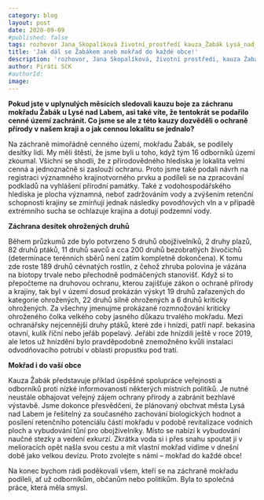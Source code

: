 ```yaml
---
category: blog
layout: post
date: 2020-09-09
#published: false
tags: rozhovor Jana_Skopalíková životní_prostředí kauza_Žabák Lysá_nad_Labem 
title: 'Jak dál se Žabákem aneb mokřad do každé obce!'
description: 'rozhovor, Jana Skopalíková, životní prostředí, kauza Žabák, Lysá nad Labem' 
author: Piráti SčK
#authorId: 
image: 
---
```


**Pokud jste v uplynulých měsících sledovali kauzu boje za záchranu mokřadu Žabák u Lysé nad Labem, asi také víte, že tentokrát se podařilo cenné území zachránit. Co jsme se ale z této kauzy dozvěděli o ochraně přírody v našem kraji a o jak cennou lokalitu se jednalo?**

Na záchraně mimořádně cenného území, mokřadu Žabák, se podílely desítky lidí. My měli štěstí, že jsme byli u toho, když tým 16 odborníků území zkoumal. Všichni se shodli, že z přírodovědného hlediska je lokalita velmi cenná a jednoznačně si zaslouží ochranu. Proto jsme také podali návrh na registraci významného krajinotvorného prvku a podíleli se na zpracování podkladů na vyhlášení přírodní památky. Také z vodohospodářského hlediska je plocha významná, neboť zadržováním vody a zvýšením retenční schopnosti krajiny se zmírňují jednak následky povodňových vln a v případě extrémního sucha se ochlazuje krajina a dotují podzemní vody. 

**Záchrana desítek ohrožených druhů**

Během průzkumů zde bylo potvrzeno 5 druhů obojživelníků, 2 druhy plazů, 82 druhů ptáků, 11 druhů savců a cca 200 druhů bezobratlých živočichů (determinace terénních sběrů není zatím kompletně dokončena). K tomu zde roste 189 druhů cévnatých rostlin, z čehož zhruba polovina je vázána na biotopy trvale nebo přechodně podmáčených stanovišť. Když si to přepočteme na druhovou ochranu, kterou zajišťuje zákon o ochraně přírody a krajiny, tak byl v území dosud prokázán výskyt 19 druhů zařazených do kategorie ohrožených, 22 druhů silně ohrožených a 6 druhů kriticky ohrožených. Za všechny jmenujme prokázané rozmnožování kriticky ohroženého čolka velkého coby jasného důkazu trvalého mokřadu. Mezi ochranářsky nejcennější druhy ptáků, které zde i hnízdí, patří např. bekasina otavní, kulík říční nebo jeřáb popelavý. Jeřábi zde hnízdili ještě v roce 2019, ale letos už hnízdění bylo pravděpodobně znemožněno kvůli instalaci odvodňovacího potrubí v oblasti propustku pod tratí.

**Mokřad i do vaší obce**

Kauza Žabák představuje příklad úspěšné spolupráce veřejnosti a odborníků proti nízké informovanosti některých místních politiků. Je nutné neustále obhajovat veřejný zájem ochrany přírody a zabránit bezhlavé výstavbě. Jsme dokonce přesvědčeni, že plánovaný obchvat města Lysá nad Labem je řešitelný za současného zachování biologických hodnot a posílení retenčního potenciálu částí mokřadu v podobě revitalizace vodních ploch a vybudování tůní pro obojživelníky. Místo se nabízí k vybudování naučné stezky a vedení exkurzí. Zkrátka voda si i přes snahu spoutat ji v melioracích opět našla svou cestu a mít vlastní mokřad vidíme v dnešní době jako velkou devízu. Proto zvolejte s námi – mokřad do každé obce!

Na konec bychom rádi poděkovali všem, kteří se na záchraně mokřadu podíleli, ať už odborníkům, občanům nebo politikům. Byla to společná práce, která měla smysl.
